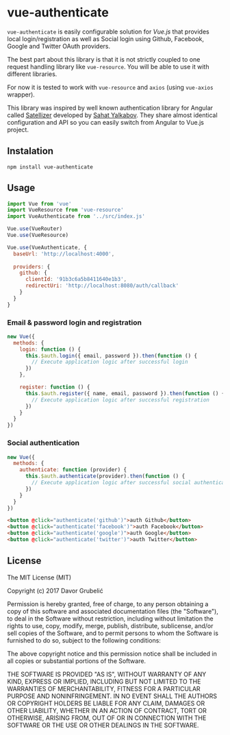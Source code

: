 # vue-authenticate
`vue-authenticate` is easily configurable solution for *Vue.js* that provides local login/registration as well as Social login using Github, Facebook, Google and Twitter OAuth providers.

The best part about this library is that it is not strictly coupled to one request handling library like `vue-resource`. You will be able to use it with different libraries. 

For now it is tested to work with  `vue-resource` and `axios` (using `vue-axios` wrapper).

This library was inspired by well known authentication library for Angular called [Satellizer](https://github.com/sahat/satellizer) developed by [Sahat Yalkabov](http://sahatyalkabov.com). They share almost identical configuration and API so you can easily switch from Angular to Vue.js project.

## Instalation
`npm install vue-authenticate`

## Usage
```javascript
import Vue from 'vue'
import VueResource from 'vue-resource'
import VueAuthenticate from '../src/index.js'

Vue.use(VueRouter)
Vue.use(VueResource)

Vue.use(VueAuthenticate, {
  baseUrl: 'http://localhost:4000',
  
  providers: {
    github: {
      clientId: '91b3c6a5b8411640e1b3',
      redirectUri: 'http://localhost:8080/auth/callback'
    }
  }
}
```

### Email & password login and registration
```javascript
new Vue({
  methods: {
    login: function () {
      this.$auth.login({ email, password }).then(function () {
        // Execute application logic after successful login
      })
    },

    register: function () {
      this.$auth.register({ name, email, password }).then(function () {
        // Execute application logic after successful registration
      })
    }
  }
})
```

### Social authentication

```javascript
new Vue({
  methods: {
    authenticate: function (provider) {
      this.$auth.authenticate(provider).then(function () {
        // Execute application logic after successful social authentication
      })
    }
  }
})
```

```html
<button @click="authenticate('github')">auth Github</button>
<button @click="authenticate('facebook')">auth Facebook</button>
<button @click="authenticate('google')">auth Google</button>
<button @click="authenticate('twitter')">auth Twitter</button>
```

## License

The MIT License (MIT)

Copyright (c) 2017 Davor Grubelić

Permission is hereby granted, free of charge, to any person obtaining a copy of
this software and associated documentation files (the "Software"), to deal in
the Software without restriction, including without limitation the rights to
use, copy, modify, merge, publish, distribute, sublicense, and/or sell copies of
the Software, and to permit persons to whom the Software is furnished to do so,
subject to the following conditions:

The above copyright notice and this permission notice shall be included in all
copies or substantial portions of the Software.

THE SOFTWARE IS PROVIDED "AS IS", WITHOUT WARRANTY OF ANY KIND, EXPRESS OR
IMPLIED, INCLUDING BUT NOT LIMITED TO THE WARRANTIES OF MERCHANTABILITY, FITNESS
FOR A PARTICULAR PURPOSE AND NONINFRINGEMENT. IN NO EVENT SHALL THE AUTHORS OR
COPYRIGHT HOLDERS BE LIABLE FOR ANY CLAIM, DAMAGES OR OTHER LIABILITY, WHETHER
IN AN ACTION OF CONTRACT, TORT OR OTHERWISE, ARISING FROM, OUT OF OR IN
CONNECTION WITH THE SOFTWARE OR THE USE OR OTHER DEALINGS IN THE SOFTWARE.